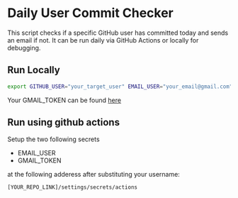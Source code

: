 


# Daily User Commit Checker

This script checks if a specific GitHub user has committed today and sends an email if not. It can be run daily via GitHub Actions or locally for debugging.

## Run Locally

```bash
export GITHUB_USER="your_target_user" EMAIL_USER="your_email@gmail.com" GMAIL_TOKEN="your_gmail_app_password_or_oauth_token" && ./send_mail_if_no_commit.sh
```

Your GMAIL_TOKEN can be found [here](https://myaccount.google.com/apppasswords)

## Run using github actions

Setup the two following secrets 
- EMAIL_USER
- GMAIL_TOKEN

at the following adderess after substituting your username: 
```
[YOUR_REPO_LINK]/settings/secrets/actions
```